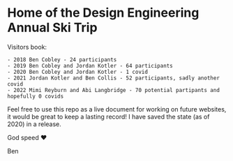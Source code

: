 # Home of the Design Engineering Annual Ski Trip

Visitors book: 

```
- 2018 Ben Cobley - 24 participants
- 2019 Ben Cobley and Jordan Kotler - 64 participants 
- 2020 Ben Cobley and Jordan Kotler - 1 covid
- 2021 Jordan Kotler and Ben Collis - 52 participants, sadly another covid
- 2022 Mimi Reyburn and Abi Langbridge - 70 potential partipants and hopefully 0 covids
```

Feel free to use this repo as a live document for working on future websites, it would be great to keep a lasting record! I have saved the state (as of 2020) in a release. 

God speed ❤️

Ben
